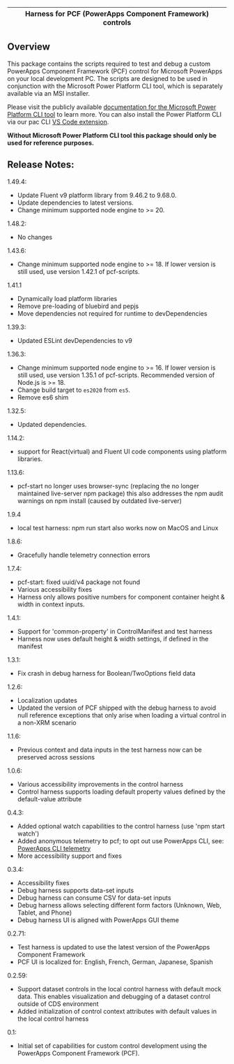| **Harness for PCF (PowerApps Component Framework) controls** |
| ------------------------------------------------------------ |

## Overview

This package contains the scripts required to test and debug a custom PowerApps Component Framework (PCF) control for Microsoft PowerApps on your local development PC.
The scripts are designed to be used in conjunction with the Microsoft Power Platform CLI tool, which is separately available via an MSI installer.

Please visit the publicly available [documentation for the Microsoft Power Platform CLI tool](https://docs.microsoft.com/en-us/powerapps/developer/component-framework/create-custom-controls-using-pcf) to learn more.
You can also install the Power Platform CLI via our pac CLI [VS Code extension](https://aka.ms/PowerPlatformCLI).

**Without Microsoft Power Platform CLI tool this package should only be used for reference purposes.**

## Release Notes:

1.49.4:

- Update Fluent v9 platform library from 9.46.2 to 9.68.0.
- Update dependencies to latest versions.
- Change minimum supported node engine to >= 20.

1.48.2:

- No changes

1.43.6:

- Change minimum supported node engine to >= 18. If lower version is still used, use version 1.42.1 of pcf-scripts.

1.41.1

- Dynamically load platform libraries
- Remove pre-loading of bluebird and pepjs
- Move dependencies not required for runtime to devDependencies

1.39.3:

- Updated ESLint devDependencies to v9

1.36.3:

- Change minimum supported node engine to >= 16. If lower version is still used, use version 1.35.1 of pcf-scripts. Recommended version of Node.js is >= 18.
- Change build target to `es2020` from `es5`.
- Remove es6 shim

1.32.5:

- Updated dependencies.

1.14.2:

- support for React(virtual) and Fluent UI code components using platform libraries.

1.13.6:

- pcf-start no longer uses browser-sync (replacing the no longer maintained live-server npm package)
  this also addresses the npm audit warnings on npm install (caused by outdated live-server)

1.9.4

- local test harness: npm run start also works now on MacOS and Linux

1.8.6:

- Gracefully handle telemetry connection errors

1.7.4:

- pcf-start: fixed uuid/v4 package not found
- Various accessibility fixes
- Harness only allows positive numbers for component container height & width in context inputs.

1.4.1:

- Support for 'common-property' in ControlManifest and test harness
- Harness now uses default height & width settings, if defined in the manifest

1.3.1:

- Fix crash in debug harness for Boolean/TwoOptions field data

1.2.6:

- Localization updates
- Updated the version of PCF shipped with the debug harness to avoid null reference exceptions that only arise when loading a virtual control in a non-XRM scenario

1.1.6:

- Previous context and data inputs in the test harness now can be preserved across sessions

1.0.6:

- Various accessibility improvements in the control harness
- Control harness supports loading default property values defined by the default-value attribute

0.4.3:

- Added optional watch capabilities to the control harness (use 'npm start watch')
- Added anonymous telemetry to pcf; to opt out use PowerApps CLI, see:
  [PowerApps CLI telemetry](https://docs.microsoft.com/en-us/powerapps/developer/component-framework/get-powerapps-cli#microsoft-powerapps-cli-telemetry)
- More accessibility support and fixes

0.3.4:

- Accessibility fixes
- Debug harness supports data-set inputs
- Debug harness can consume CSV for data-set inputs
- Debug harness allows selecting different form factors (Unknown, Web, Tablet, and Phone)
- Debug harness UI is aligned with PowerApps GUI theme

0.2.71:

- Test harness is updated to use the latest version of the PowerApps Component Framework
- PCF UI is localized for: English, French, German, Japanese, Spanish

0.2.59:

- Support dataset controls in the local control harness with default mock data. This enables visualization and debugging of a dataset control outside of CDS environment
- Added initialization of control context attributes with default values in the local control harness

0.1:

- Initial set of capabilities for custom control development using the PowerApps Component Framework (PCF).
